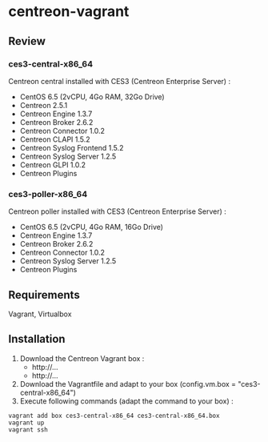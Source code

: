 # centreon-vagrant #

## Review ##
### ces3-central-x86_64 ###
Centreon central installed with CES3 (Centreon Enterprise Server) :
* CentOS 6.5 (2vCPU, 4Go RAM, 32Go Drive)
* Centreon 2.5.1
* Centreon Engine 1.3.7
* Centreon Broker 2.6.2
* Centreon Connector 1.0.2
* Centreon CLAPI 1.5.2
* Centreon Syslog Frontend 1.5.2
* Centreon Syslog Server 1.2.5
* Centreon GLPI 1.0.2
* Centreon Plugins


### ces3-poller-x86_64 ###
Centreon poller installed with CES3 (Centreon Enterprise Server) :
* CentOS 6.5 (2vCPU, 4Go RAM, 16Go Drive)
* Centreon Engine 1.3.7
* Centreon Broker 2.6.2
* Centreon Connector 1.0.2
* Centreon Syslog Server 1.2.5
* Centreon Plugins

## Requirements ##

Vagrant, Virtualbox

## Installation ##
1. Download the Centreon Vagrant box :
    * http://...
    * http://...
2. Download the Vagrantfile and adapt to your box (config.vm.box = "ces3-central-x86_64")
3. Execute following commands (adapt the command to your box) :
```
vagrant add box ces3-central-x86_64 ces3-central-x86_64.box
vagrant up
vagrant ssh
```
